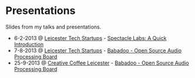 Presentations
=============

Slides from my talks and presentations.

* 6-2-2013 @ [Leicester Tech Startups](http://www.leicesterstartups.com/) - [Spectacle Labs: A Quick Introduction](http://oampo.github.com/presentations/2013-02-06-Spectacle_Labs_Quick_Introduction/)
* 7-8-2013 @ [Leicester Tech Startups](http://www.leicesterstartups.com/) - [Babadoo - Open Source Audio Processing Board](http://oampo.github.com/presentations/2013-08-07-Babadoo_Open_Source_Audio_Processing_Board/)
* 25-9-2013 @ [Creative Coffee Leicester](http://www.creativecoffee.org.uk/) - [Babadoo - Open Source Audio Processing Board](http://oampo.github.com/presentations/2013-09-25-Babadoo_Open_Source_Audio_Processing_Board/)
